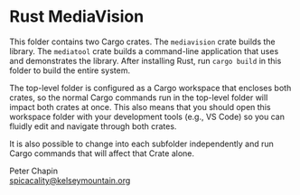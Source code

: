 
Rust MediaVision
================

This folder contains two Cargo crates. The `mediavision` crate builds the library. The
`mediatool` crate builds a command-line application that uses and demonstrates the library.
After installing Rust, run `cargo build` in this folder to build the entire system.

The top-level folder is configured as a Cargo workspace that encloses both crates, so the normal
Cargo commands run in the top-level folder will impact both crates at once. This also means that
you should open this workspace folder with your development tools (e.g., VS Code) so you can
fluidly edit and navigate through both crates.

It is also possible to change into each subfolder independently and run Cargo commands that will
affect that Crate alone.

Peter Chapin  
spicacality@kelseymountain.org  
